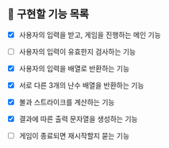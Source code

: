 ## 📝 구현할 기능 목록

- [x] 사용자의 입력을 받고, 게임을 진행하는 메인 기능

- [ ] 사용자의 입력이 유효한지 검사하는 기능

- [x] 사용자의 입력을 배열로 반환하는 기능

- [x] 서로 다른 3개의 난수 배열을 반환하는 기능

- [x] 볼과 스트라이크를 계산하는 기능

- [x] 결과에 따른 출력 문자열을 생성하는 기능

- [ ] 게임이 종료되면 재시작할지 묻는 기능
